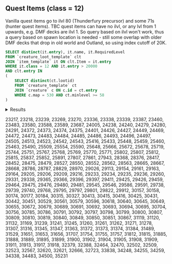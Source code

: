 
## Quest Items (class = 12)
  Vanilla quest items go to ilvl 80 (Thunderfury precursor) and some 71s (hunter quest items). TBC quest items can have no ilvl, or any lvl from 1 upwards, e.g. DMF decks are ilvl 1. So query based on ilvl won't work, thus a query based on spawn location is needed - still some overlap with older DMF decks that drop in old world and Outland, so using index cutoff of 20K.

```SQL
SELECT distinct(it.entry), it.name, it.RequiredLevel
FROM `creature_loot_template` clt
JOIN `item_template` it ON clt.Item = it.entry
WHERE it.class = 12 AND it.entry > 20000
AND clt.entry IN 
(
    SELECT distinct(ct.lootid)
    FROM `creature_template` ct
    JOIN `creature` c ON c.id = ct.entry
    WHERE c.map = 530 AND ct.minlevel >= 58
)
```

<details>
  
<summary>Results</summary>
  
---
| entry | name | RequiredLevel | 
| ---: | --- | ---: | 
| 23217 | Ravager Egg | 0 | 
| 23218 | Condensed Voidwalker Essence | 0 | 
| 23239 | Plump Buzzard Wing | 0 | 
| 23269 | Felblood Sample | 0 | 
| 23270 | Tainted Helboar Meat | 0 | 
| 23336 | Helboar Blood Sample | 0 | 
| 23338 | Eroded Leather Case | 58 | 
| 23339 | Arelion's Journal | 0 | 
| 23387 | Bonestripper Tail Feather | 0 | 
| 23460 | Broken Blood Sample | 0 | 
| 23483 | Haal'eshi Scroll | 0 | 
| 23580 | Avruu's Orb | 60 | 
| 23588 | Kaliri Feather | 0 | 
| 23589 | Mag'har Ancestral Beads | 0 | 
| 23687 | Blacktalon's Claws | 0 | 
| 24005 | NPC Equip 24005 | 0 | 
| 24238 | Mushroom Sample | 0 | 
| 24240 | Box of Mushrooms | 0 | 
| 24279 | Vicious Teromoth Sample | 0 | 
| 24280 | Naga Claws | 0 | 
| 24291 | Bog Lord Tendril | 0 | 
| 24372 | Diaphanous Wing | 0 | 
| 24373 | Scout Jyoba's Report | 0 | 
| 24374 | Eel Filet | 0 | 
| 24375 | Thick Hydra Scale | 0 | 
| 24401 | Unidentified Plant Parts | 0 | 
| 24426 | Sporebat Eye | 0 | 
| 24427 | Fen Strider Tentacle | 0 | 
| 24449 | Fertile Spores | 0 | 
| 24469 | Muck-ridden Core | 0 | 
| 24472 | Boss Grog'ak's Head | 0 | 
| 24473 | Enraged Crusher Core | 0 | 
| 24483 | Withered Basidium | 60 | 
| 24484 | Withered Basidium | 60 | 
| 24485 | Marshlight Bleeder Venom | 0 | 
| 24486 | Fenclaw Hide | 0 | 
| 24493 | Marshfang Slicer Blade | 0 | 
| 24496 | Horn of Banthar | 0 | 
| 24497 | Feralfen Protection Totem | 0 | 
| 24505 | Heart of Tusker | 0 | 
| 24513 | Eye of Gutripper | 0 | 
| 24523 | Hoof of Bach'lor | 0 | 
| 24542 | Murkblood Idol | 0 | 
| 24543 | Head of Ortor of Murkblood | 0 | 
| 25416 | Oshu'gun Crystal Fragment | 0 | 
| 25433 | Obsidian Warbeads | 0 | 
| 25448 | Blacksting's Stinger | 0 | 
| 25459 | "Count" Ungula's Mandible | 62 | 
| 25460 | Bleeding Hollow Supply Crate | 0 | 
| 25463 | Pair of Ivory Tusks | 0 | 
| 25490 | Boulderfist Key | 0 | 
| 25509 | Northwind Cleft Key | 0 | 
| 25554 | Kil'sorrow Armaments | 0 | 
| 25590 | Head of Cho'war | 0 | 
| 25648 | Cho'war's Key | 0 | 
| 25666 | Mug'gok's Head | 0 | 
| 25672 | Teromoth Sample | 0 | 
| 25678 | Warp Hunter Essence | 0 | 
| 25719 | Arakkoa Feather | 0 | 
| 25744 | Dampscale Basilisk Eye | 0 | 
| 25751 | The Master Planner's Blueprints | 0 | 
| 25767 | Raliq's Debt | 0 | 
| 25768 | Coosh'coosh's Debt | 0 | 
| 25769 | Floon's Debt | 0 | 
| 25770 | Fel Cannon Activator | 0 | 
| 25771 | Fel Cannon Activator | 0 | 
| 25802 | Dreadfang Venom Sac | 0 | 
| 25807 | Timber Worg Tail | 0 | 
| 25812 | Timber Worg Pelt | 0 | 
| 25815 | Stonegazer's Blood | 0 | 
| 25837 | Ironjaw's Pelt | 0 | 
| 25852 | Tail Feather of Torgos | 0 | 
| 25891 | Pristine Shimmerscale Eel | 0 | 
| 27807 | Air Elemental Gas | 0 | 
| 27861 | Lathrai's Stolen Goods | 0 | 
| 27943 | Chieftain Mummaki's Totem | 0 | 
| 28368 | Sigil of Krasus | 0 | 
| 28376 | B'naar Personnel Roster | 0 | 
| 28417 | Nether Ray Stinger | 0 | 
| 28452 | Bloodgem Shard | 0 | 
| 28475 | Heliotrope Oculus | 0 | 
| 28479 | Stone of Glacius | 0 | 
| 28527 | Mana Wraith Essence | 0 | 
| 28550 | Flaming Torch | 0 | 
| 28552 | A Mysterious Tome | 58 | 
| 28562 | Unyielding Battle Horn | 1 | 
| 28563 | Doomclaw's Hand | 0 | 
| 28665 | Mountain Gronn Eyeball | 0 | 
| 28667 | Flawless Greater Windroc Beak | 0 | 
| 28668 | Aged Clefthoof Blubber | 0 | 
| 28786 | Apex's Crystal Focus | 0 | 
| 28787 | Annihilator Servo | 0 | 
| 28829 | Arklon Crystal Artifact | 0 | 
| 28970 | Nether Dragon Essence | 0 | 
| 29026 | Ata'mal Crystal | 0 | 
| 29113 | Demonic Essence | 0 | 
| 29154 | Legion Cannon | 0 | 
| 29161 | Void Ridge Soul Shard | 0 | 
| 29163 | Raw Farahlite | 0 | 
| 29164 | Farahlite Core | 0 | 
| 29205 | Inquisitor's Crest - Top Half | 0 | 
| 29206 | Inquisitor's Crest - Bottom Half | 0 | 
| 29209 | Zaxxis Insignia | 0 | 
| 29216 | Flawless Crystal Shard | 0 | 
| 29233 | Dathric's Blade | 67 | 
| 29234 | Belmara's Tome | 67 | 
| 29235 | Luminrath's Mantle | 67 | 
| 29236 | Cohlien's Cap | 67 | 
| 29260 | Heart of the Fel Reaver | 0 | 
| 29331 | Annals of Kirin'Var | 0 | 
| 29338 | Loathsome Remnant | 0 | 
| 29365 | Smithing Hammer | 0 | 
| 29366 | B'naar Access Crystal | 0 | 
| 29396 | Coruu Access Crystal | 0 | 
| 29397 | Duro Access Crystal | 0 | 
| 29411 | Ara Access Crystal | 0 | 
| 29425 | Mark of Kil'jaeden | 0 | 
| 29426 | Firewing Signet | 0 | 
| 29459 | Ethereum Relay Data | 0 | 
| 29464 | Shaleskin Shale | 0 | 
| 29475 | Pacifying Dust | 0 | 
| 29476 | Crimson Crystal Shard | 61 | 
| 29480 | Parched Hydra Sample | 0 | 
| 29481 | Withered Bog Lord Sample | 0 | 
| 29545 | Sunfury Military Briefing | 0 | 
| 29546 | Sunfury Arcane Briefing | 0 | 
| 29586 | Head of Forgefiend Razorsaw | 0 | 
| 29591 | Prepared Ethereum Wrapping | 0 | 
| 29738 | Vial of Void Horror Ooze | 68 | 
| 29739 | Arcane Tome | 0 | 
| 29740 | Fel Armament | 0 | 
| 29768 | Hulking Hydra Heart | 0 | 
| 29795 | Burning Legion Gate Key | 0 | 
| 29797 | Orders From Kael'thas | 0 | 
| 29801 | Ripfang Lynx Pelt | 0 | 
| 29822 | Fragment of Dimensius | 0 | 
| 29912 | The Final Code | 0 | 
| 30157 | Cursed Talisman | 0 | 
| 30158 | Morkh's Shattered Armor | 0 | 
| 30174 | Dust of the Fey Drake | 0 | 
| 30177 | Stronglimb Deeproot's Trunk | 0 | 
| 30184 | Thunderlord Dire Wolf Tail | 0 | 
| 30315 | Draenethyst Mine Crystal | 0 | 
| 30327 | Bonechewer Blood | 0 | 
| 30413 | Vindicator Vuuleen's Blade | 0 | 
| 30415 | Vindicator Vuuleen's Shield | 0 | 
| 30416 | Bladespire Clan Banner | 0 | 
| 30425 | Bleeding Hollow Blood | 0 | 
| 30431 | Thunderlord Clan Artifact | 65 | 
| 30442 | Crystalline Key | 0 | 
| 30451 | Lohn'goron, Bow of the Torn-heart | 0 | 
| 30529 | Plucked Lashh'an Feather | 0 | 
| 30561 | Vekh'nir Crystal | 0 | 
| 30579 | Illidari-Bane Shard | 67 | 
| 30596 | Baa'ri Tablet Fragment | 1 | 
| 30618 | Trachela's Carcass | 0 | 
| 30640 | Eclipsion Armor | 0 | 
| 30645 | Third Fragment of the Cipher of Damnation | 0 | 
| 30649 | Orders From Akama | 0 | 
| 30655 | Infused Vekh'nir Crystal | 0 | 
| 30672 | Elemental Displacer | 0 | 
| 30679 | Sunfury Glaive | 0 | 
| 30689 | Razuun's Orders | 0 | 
| 30691 | Haalum's Medallion Fragment | 0 | 
| 30692 | Eykenen's Medallion Fragment | 0 | 
| 30693 | Lakaan's Medallion Fragment | 0 | 
| 30694 | Uylaru's Medallion Fragment | 0 | 
| 30695 | Legion Teleporter Control | 0 | 
| 30704 | Ruuan'ok Claw | 0 | 
| 30756 | Illidari-Bane Shard | 67 | 
| 30785 | Morgroron's Glaive | 0 | 
| 30786 | Makazradon's Glaive | 0 | 
| 30791 | Silkwing Cocoon | 0 | 
| 30792 | Iridescent Wing | 0 | 
| 30797 | Gorefiend's Armor | 0 | 
| 30798 | Extra Sharp Daggermaw Tooth | 0 | 
| 30799 | Gorefiend's Cloak | 0 | 
| 30800 | Gorefiend's Truncheon | 0 | 
| 30807 | Uvuros's Fiery Mane | 0 | 
| 30809 | Mark of Sargeras | 0 | 
| 30810 | Sunfury Signet | 0 | 
| 30819 | Felfire Spleen | 0 | 
| 30840 | Ether-Energized Flesh | 0 | 
| 30849 | Scalewing Lightning Gland | 0 | 
| 30850 | Freshly Drawn Blood | 0 | 
| 30851 | Felspine's Hide | 0 | 
| 30867 | Overdeveloped Felfire Gizzard | 0 | 
| 31119 | Wyrmcult Net | 0 | 
| 31120 | Meeting Note | 65 | 
| 31132 | Crust Burster Venom Gland | 0 | 
| 31169 | Sketh'lon War Totem | 0 | 
| 31239 | Primed Key Mold | 68 | 
| 31241 | Primed Key Mold | 68 | 
| 31245 | Primed Key Mold | 0 | 
| 31260 | Sketh'lon Commander's Journal - Page 1 | 0 | 
| 31261 | Sketh'lon Commander's Journal - Page 2 | 0 | 
| 31262 | Sketh'lon Commander's Journal - Page 3 | 0 | 
| 31271 | Illidan's Command | 0 | 
| 31278 | Illidari Tabard | 0 | 
| 31307 | Heart of Fury | 0 | 
| 31316 | Lianthe's Key | 0 | 
| 31345 | The Journal of Val'zareq | 68 | 
| 31347 | Bleeding Hollow Torch | 0 | 
| 31363 | Gorgrom's Favor | 65 | 
| 31372 | Rocknail Flayer Carcass | 0 | 
| 31373 | Rocknail Flayer Giblets | 0 | 
| 31374 | Worg Master's Head | 0 | 
| 31384 | Damaged Mask | 65 | 
| 31489 | Orb of the Grishna | 65 | 
| 31529 | Grillok's Eyepatch | 0 | 
| 31651 | Bladespire Totem | 0 | 
| 31653 | Condensed Nether Gas | 0 | 
| 31656 | Lesser Nether Drake Spirit | 0 | 
| 31707 | Cabal Orders | 62 | 
| 31754 | Grisly Totem | 0 | 
| 31755 | Wyvern Cage Key | 0 | 
| 31757 | Fel Cannonball | 0 | 
| 31812 | Doom Skull | 1 | 
| 31815 | Zeppit's Crystal | 0 | 
| 31885 | Four of Blessings | 0 | 
| 31888 | Three of Blessings | 0 | 
| 31889 | Two of Blessings | 0 | 
| 31895 | Four of Storms | 0 | 
| 31899 | Three of Storms | 0 | 
| 31900 | Two of Storms | 0 | 
| 31902 | Eight of Furies | 0 | 
| 31904 | Four of Furies | 0 | 
| 31905 | Seven of Furies | 0 | 
| 31908 | Three of Furies | 0 | 
| 31909 | Two of Furies | 0 | 
| 31911 | Eight of Lunacy | 0 | 
| 31913 | Four of Lunacy | 0 | 
| 31917 | Three of Lunacy | 0 | 
| 31918 | Two of Lunacy | 0 | 
| 32379 | Grulloc's Dragon Skull | 0 | 
| 32388 | Shadow Dust | 0 | 
| 32464 | Nethercite Ore | 0 | 
| 32470 | Nethermine Flayer Hide | 0 | 
| 32502 | Fel Gland | 0 | 
| 32509 | Netherwing Relic | 0 | 
| 32523 | Ishaal's Almanac | 70 | 
| 32567 | Aether Ray Eye | 0 | 
| 32620 | Time-Lost Scroll | 0 | 
| 32621 | Partially Digested Hand | 70 | 
| 32666 | Hardened Hide of Tyrantus | 0 | 
| 32723 | Nethermine Cargo | 0 | 
| 33838 | Giant Kaliri Wing | 0 | 
| 34248 | Bash'ir Phasing Device | 0 | 
| 34255 | Razorthorn Flayer Gland | 0 | 
| 34259 | Demonic Blood | 0 | 
| 34338 | Mana Remnants | 0 | 
| 34483 | Orb of Murloc Control | 0 | 
| 34500 | Ata'mal Armament | 0 | 
| 35231 | Sunfury Attack Plans | 0 | 
</details>
  

23217, 23218, 23239, 23269, 23270, 23336, 23338, 23339, 23387, 23460, 23483, 23580, 23588, 23589, 23687, 24005, 24238, 24240, 24279, 24280, 24291, 24372, 24373, 24374, 24375, 24401, 24426, 24427, 24449, 24469, 24472, 24473, 24483, 24484, 24485, 24486, 24493, 24496, 24497, 24505, 24513, 24523, 24542, 24543, 25416, 25433, 25448, 25459, 25460, 25463, 25490, 25509, 25554, 25590, 25648, 25666, 25672, 25678, 25719, 25744, 25751, 25767, 25768, 25769, 25770, 25771, 25802, 25807, 25812, 25815, 25837, 25852, 25891, 27807, 27861, 27943, 28368, 28376, 28417, 28452, 28475, 28479, 28527, 28550, 28552, 28562, 28563, 28665, 28667, 28668, 28786, 28787, 28829, 28970, 29026, 29113, 29154, 29161, 29163, 29164, 29205, 29206, 29209, 29216, 29233, 29234, 29235, 29236, 29260, 29331, 29338, 29365, 29366, 29396, 29397, 29411, 29425, 29426, 29459, 29464, 29475, 29476, 29480, 29481, 29545, 29546, 29586, 29591, 29738, 29739, 29740, 29768, 29795, 29797, 29801, 29822, 29912, 30157, 30158, 30174, 30177, 30184, 30315, 30327, 30413, 30415, 30416, 30425, 30431, 30442, 30451, 30529, 30561, 30579, 30596, 30618, 30640, 30645, 30649, 30655, 30672, 30679, 30689, 30691, 30692, 30693, 30694, 30695, 30704, 30756, 30785, 30786, 30791, 30792, 30797, 30798, 30799, 30800, 30807, 30809, 30810, 30819, 30840, 30849, 30850, 30851, 30867, 31119, 31120, 31132, 31169, 31239, 31241, 31245, 31260, 31261, 31262, 31271, 31278, 31307, 31316, 31345, 31347, 31363, 31372, 31373, 31374, 31384, 31489, 31529, 31651, 31653, 31656, 31707, 31754, 31755, 31757, 31812, 31815, 31885, 31888, 31889, 31895, 31899, 31900, 31902, 31904, 31905, 31908, 31909, 31911, 31913, 31917, 31918, 32379, 32388, 32464, 32470, 32502, 32509, 32523, 32567, 32620, 32621, 32666, 32723, 33838, 34248, 34255, 34259, 34338, 34483, 34500, 35231
